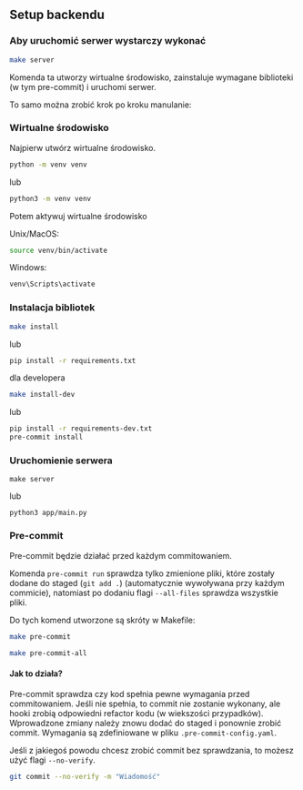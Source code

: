## Setup backendu

### Aby uruchomić serwer wystarczy wykonać

```sh
make server
```

Komenda ta utworzy wirtualne środowisko, zainstaluje wymagane biblioteki (w tym pre-commit) i uruchomi serwer.

To samo można zrobić krok po kroku manulanie:

### Wirtualne środowisko

Najpierw utwórz wirtualne środowisko.

```sh
python -m venv venv
```

lub

```sh
python3 -m venv venv
```

Potem aktywuj wirtualne środowisko

Unix/MacOS:

```sh
source venv/bin/activate
```

Windows:

```sh
venv\Scripts\activate
```

### Instalacja bibliotek

```sh
make install
```

lub

```sh
pip install -r requirements.txt
```

dla developera

```sh
make install-dev
```

lub

```sh
pip install -r requirements-dev.txt
pre-commit install
```

### Uruchomienie serwera

```
make server
```

lub

```
python3 app/main.py
```

### Pre-commit

Pre-commit będzie działać przed każdym commitowaniem.

Komenda `pre-commit run` sprawdza tylko zmienione pliki, które zostały dodane do staged (`git add .`) (automatycznie wywoływana przy każdym commicie), natomiast po dodaniu flagi `--all-files` sprawdza wszystkie pliki.

Do tych komend utworzone są skróty w Makefile:

```sh
make pre-commit
```

```sh
make pre-commit-all
```

#### Jak to działa?

Pre-commit sprawdza czy kod spełnia pewne wymagania przed commitowaniem. Jeśli nie spełnia, to commit nie zostanie wykonany, ale hooki zrobią odpowiedni refactor kodu (w wiekszości przypadków). Wprowadzone zmiany należy znowu dodać do staged i ponownie zrobić commit. Wymagania są zdefiniowane w pliku `.pre-commit-config.yaml`.

Jeśli z jakiegoś powodu chcesz zrobić commit bez sprawdzania, to możesz użyć flagi `--no-verify`.

```sh
git commit --no-verify -m "Wiadomość"
```

